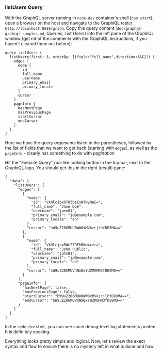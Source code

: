 ### listUsers Query

With the GraphQL server running in `node-dev` container's shell (`npm start`), open a browser on the host and navigate to the GraphiQL tester `http://localhost:8080/graph`. Copy this query content (`doc/graphql-grahiql-samples.md`, Queries, List Users) into the left pane of the GraphiQL window (get rid of the comments with the GraphiQL instructions, if you haven't cleared them out before):

```
query listUsers {
  listUsers(first: 3, orderBy: [{field:"full_name",direction:ASC}]) {
    edges {
      node {
        id
        full_name
        username
        primary_email
        primary_locale
      }
      cursor
    }
    pageInfo {
      hasNextPage
      hasPreviousPage
      startCursor
      endCursor
    }
  }
}
```

Here we have the query *arguments* listed in the parentheses, followed by the list of fields that we want to get back (starting with `edges`), as well as the `pageInfo` - clearly has something to do with *pagination*

Hit the "Execute Query" run-like looking button in the top bar, next to the GraphiQL logo. You should get this in the right (result) pane:

```
{
  "data": {
    "listUsers": {
      "edges": [
        {
          "node": {
            "id": "VXNlcjoxRTRZbzExWTNyOWE=",
            "full_name": "Jane Doe",
            "username": "jane01",
            "primary_email": "jd@example.com",
            "primary_locale": "en"
          },
          "cursor": "bW9uZ286MUU0WW8xMVkzcjlhfDB8MA=="
        },
        {
          "node": {
            "id": "VXNlcjoxRWc2ZDFhRkw4czc=",
            "full_name": "John Public",
            "username": "john01",
            "primary_email": "jp@example.com",
            "primary_locale": "en"
          },
          "cursor": "bW9uZ286MUVnNmQxYUZMOHM3fDB8MQ=="
        }
      ],
      "pageInfo": {
        "hasNextPage": false,
        "hasPreviousPage": false,
        "startCursor": "bW9uZ286MUU0WW8xMVkzcjlhfDB8MA==",
        "endCursor": "bW9uZ286MUVnNmQxYUZMOHM3fDB8MQ=="
      }
    }
  }
}
```

In the `node-dev` shell, you can see some debug-level log statements printed. It is definitely cooking.


Everything looks pretty simple and logical. Now, let's review the exact syntax and flow to ensure there is no mystery left in what is done and how.
